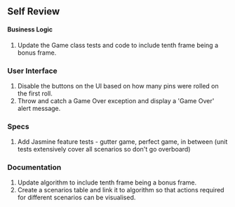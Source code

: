 Self Review
---

#### Business Logic

1. Update the Game class tests and code to include tenth frame being a bonus frame.

### User Interface

1. Disable the buttons on the UI based on how many pins were rolled on the first roll.
2. Throw and catch a Game Over exception and display a 'Game Over' alert message.

### Specs

1. Add Jasmine feature tests - gutter game, perfect game, in between (unit tests extensively cover all scenarios so don't go overboard)

### Documentation

1. Update algorithm to include tenth frame being a bonus frame.
2. Create a scenarios table and link it to algorithm so that actions required for different scenarios can be visualised.
